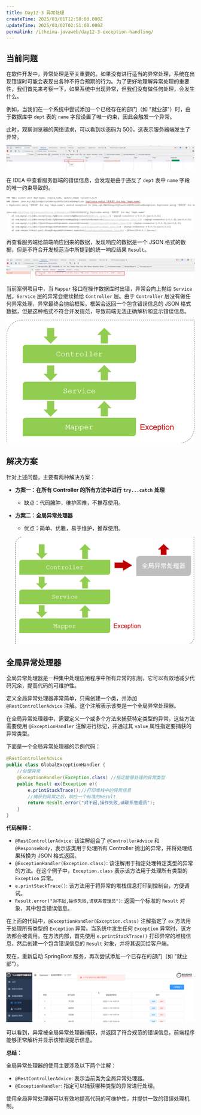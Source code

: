 ```yaml
---
title: Day12-3 异常处理
createTime: 2025/03/01T12:58:00.000Z
updateTime: 2025/03/02T02:51:00.000Z
permalink: /itheima-javaweb/day12-3-exception-handling/
---
```


## ****当前问题****


在软件开发中，异常处理是至关重要的。如果没有进行适当的异常处理，系统在出现错误时可能会表现出各种不符合预期的行为。为了更好地理解异常处理的重要性，我们首先来考察一下，如果系统中出现异常，但我们没有做任何处理，会发生什么。


例如，当我们在一个系统中尝试添加一个已经存在的部门（如 "就业部"）时，由于数据库中 `dept` 表的 `name` 字段设置了唯一约束，因此会触发一个异常。


此时，观察浏览器的网络请求，可以看到状态码为 500，这表示服务器端发生了异常。


![image.png](assets/53d9667709b527795d2dc18e2e637c2f.png)


在 IDEA 中查看服务器端的错误信息，会发现是由于违反了 `dept` 表中 `name` 字段的唯一约束导致的。


![image.png](assets/7887bb6c686176af41dac1975f3b8b07.png)


再查看服务端给前端响应回来的数据，发现响应的数据是一个 JSON 格式的数据，但是不符合开发规范当中所提到的统一响应结果 `Result`。


![image.png](assets/9761655cf715a124deaed51635ee8629.png)


当前案例项目中，当 `Mapper` 接口在操作数据库时出错，异常会向上抛给 `Service` 层。`Service` 层的异常会继续抛给 `Controller` 层。由于 `Controller` 层没有做任何异常处理，异常最终会抛给框架。框架会返回一个包含错误信息的 JSON 格式数据，但是这种格式不符合开发规范，导致前端无法正确解析和显示错误信息。


![image.png](assets/71c52c615bab9a28d67cdb501a590a31.png)


## ****解决方案****


针对上述问题，主要有两种解决方案：

- **方案一：在所有 Controller 的所有方法中进行** **`try...catch`** **处理**
	- 缺点：代码臃肿，维护困难，不推荐使用。
- **方案二：全局异常处理器**
	- 优点：简单、优雅，易于维护，推荐使用。

	![image.png](assets/6ab2c0d27977745435a5ef8d5d48b718.png)


## ****全局异常处理器****


全局异常处理器是一种集中处理应用程序中所有异常的机制，它可以有效地减少代码冗余，提高代码的可维护性。


定义全局异常处理器非常简单，只需创建一个类，并添加 `@RestControllerAdvice` 注解。这个注解表示该类是一个全局异常处理器。


在全局异常处理器中，需要定义一个或多个方法来捕获特定类型的异常。这些方法需要使用 `@ExceptionHandler` 注解进行标记，并通过其 `value` 属性指定要捕获的异常类型。


下面是一个全局异常处理器的示例代码：


```java
@RestControllerAdvice
public class GlobalExceptionHandler {
    //处理异常
    @ExceptionHandler(Exception.class) //指定能够处理的异常类型
    public Result ex(Exception e){
        e.printStackTrace();//打印堆栈中的异常信息
        //捕获到异常之后，响应一个标准的Result
        return Result.error("对不起,操作失败,请联系管理员");
    }
}
```


**代码解释：**

- `@RestControllerAdvice`: 该注解组合了 `@ControllerAdvice` 和 `@ResponseBody`，表示该类用于处理所有 Controller 抛出的异常，并将处理结果转换为 JSON 格式返回。
- `@ExceptionHandler(Exception.class)`: 该注解用于指定处理特定类型的异常的方法。在这个例子中，`Exception.class` 表示该方法用于处理所有类型的 `Exception` 异常。
- `e.printStackTrace()`: 该方法用于将异常的堆栈信息打印到控制台，方便调试。
- `Result.error("对不起,操作失败,请联系管理员")`: 返回一个标准的 `Result` 对象，其中包含错误信息。

在上面的代码中，`@ExceptionHandler(Exception.class)` 注解指定了 `ex` 方法用于处理所有类型的 `Exception` 异常。当系统中发生任何 `Exception` 异常时，该方法都会被调用。在方法内部，首先使用 `e.printStackTrace()` 打印异常的堆栈信息，然后创建一个包含错误信息的 `Result` 对象，并将其返回给客户端。


现在，重新启动 SpringBoot 服务，再次尝试添加一个已存在的部门（如 "就业部"）。


![image.png](assets/9351a6db7a280c511ce032334722c00d.png)


可以看到，异常被全局异常处理器捕获，并返回了符合规范的错误信息，前端程序能够正常解析并显示该错误提示信息。


**总结：**


全局异常处理器的使用主要涉及以下两个注解：

- `@RestControllerAdvice`: 表示当前类为全局异常处理器。
- `@ExceptionHandler`: 指定可以捕获哪种类型的异常进行处理。

使用全局异常处理器可以有效地提高代码的可维护性，并提供一致的错误处理机制。

